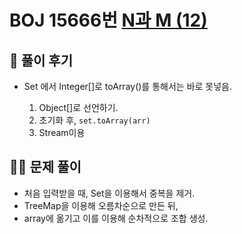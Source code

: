 # BOJ 15666번 [N과 M (12)](http://noj.am/15666)

## 🌈 풀이 후기
- Set<Integer> 에서 Integer[]로 toArray()를 통해서는 바로 못넣음.
    1. Object[]로 선언하기.
    2. 초기화 후, `set.toArray(arr)`
    3. Stream이용
## 👩‍🏫 문제 풀이
- 처음 입력받을 때, Set을 이용해서 중복을 제거.
- TreeMap을 이용해 오름차순으로 만든 뒤,
- array에 옮기고 이를 이용해 순차적으로 조합 생성.
